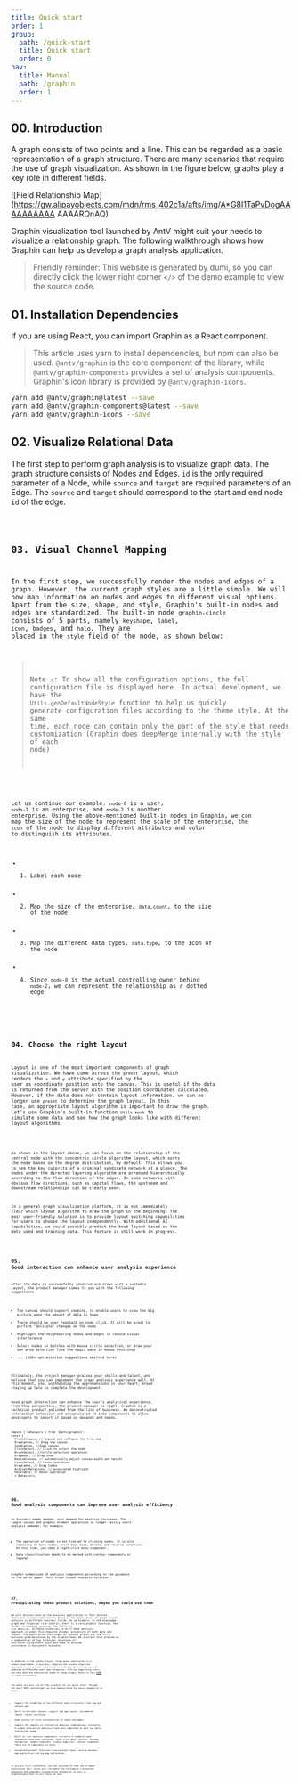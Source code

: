 ```yaml
---
title: Quick start
order: 1
group:
  path: /quick-start
  title: Quick start
  order: 0
nav:
  title: Manual
  path: /graphin
  order: 1
---
```


## 00. Introduction

A graph consists of two points and a line. This can be regarded as a basic representation of a graph structure. There are many scenarios that require the use of graph visualization. As shown in the figure below, graphs play a key role in different fields.

![Field Relationship Map](https://gw.alipayobjects.com/mdn/rms_402c1a/afts/img/A*G8I1TaPvDogAAAAAAAAAA
AAAARQnAQ)

Graphin visualization tool launched by AntV might suit your needs to visualize a relationship graph. The following walkthrough shows how Graphin can help us develop a graph analysis application.

> Friendly reminder: This website is generated by dumi, so you can directly click the lower right corner `</>` of the demo example to view the source code.

## 01. Installation Dependencies

If you are using React, you can import Graphin as a React component.

> This article uses yarn to install dependencies, but npm can also be used. `@antv/graphin` is the core component of the library, while `@antv/graphin-components` provides a set of analysis components. Graphin's icon library is provided by `@antv/graphin-icons`.

```bash
yarn add @antv/graphin@latest --save
yarn add @antv/graphin-components@latest --save
yarn add @antv/graphin-icons --save
```

## 02. Visualize Relational Data

The first step to perform graph analysis is to visualize graph data. The graph structure consists of Nodes and Edges. `id` is the only required parameter of a Node, while `source` and `target` are required parameters of an Edge. The `source` and `target` should correspond to the start and end node `id` of the edge.

<code src='./demos/index.tsx'>

## 03. Visual Channel Mapping

In the first step, we successfully render the nodes and edges of a graph. However, the current graph styles are a little simple. We will now map information on nodes and edges to different visual options. Apart from the size, shape, and style, Graphin's built-in nodes and edges are standardized. The built-in node `graphin-circle` consists of 5 parts, namely `keyshape`, `label`, `icon`, `badges`, and `halo`. They are placed in the `style` field of the node, as shown below:

> Note ⚠️: To show all the configuration options, the full configuration file is displayed here. In actual development, we have the `Utils.genDefaultNodeStyle` function to help us quickly generate configuration files according to the theme style. At the same time, each node can contain only the part of the style that needs customization (Graphin does deepMerge internally with the style of each node)

<code src='./demos/node.tsx'>

Let us continue our example. `node-0` is a user, `node-1` is an enterprise, and `node-2` is another enterprise. Using the above-mentioned built-in nodes in Graphin, we can map the size of the node to represent the scale of the enterprise, the `icon` of the node to display different attributes and color to distinguish its attributes.

- 1. Label each node
- 2. Map the size of the enterprise, `data.count`, to the size of the node
- 3. Map the different data types, `data.type`, to the icon of the node
- 4. Since `node-0` is the actual controlling owner behind `node-2`, we can represent the relationship as a dotted edge


<code src='./demos/style.tsx'>

## 04. Choose the right layout

Layout is one of the most important components of graph visualization. We have come across the `preset` layout, which renders the `x` and `y` attribute specified by the user as coordinate position onto the canvas. This is useful if the data is returned from the server with the position coordinates calculated. However, if the data does not contain layout information, we can no longer use `preset` to determine the graph layout. 
In this case, an appropriate layout algorithm is important to draw the graph.
Let's use Graphin's built-in function `Utils.mock` to simulate some data and see how the graph looks like with different layout algorithms

<code src='./demos/layout.tsx'>

As shown in the layout above, we can focus on the relationship of the central node with the concentric circle algorithm layout, which sorts the node based on the degree distribution, by default. This allows you to see the key culprits of a criminal syndicate network at a glance. The nodes under the directed layering algorithm are arranged hierarchically according to the flow direction of the edges. In some networks with obvious flow directions, such as capital flows, the upstream and downstream relationships can be clearly seen.

In a general graph visualization platform, it is not immediately clear which layout algorithm to draw the graph in the beginning. The most user-friendly solution is to provide layout switching capabilities for users to choose the layout independently. With additional AI capabilities, we could possibly predict the best layout based on the data used and training data. This feature is still work in progress.

<code src='./demos/layout-switching.tsx'>

## 05. Good interaction can enhance user analysis experience

After the data is successfully rendered and drawn with a suitable layout, the product manager comes to you with the following suggestions

- The canvas should support zooming, to enable users to view the big picture when the amount of data is huge
- There should be user feedback on node click. It will be great to perform "delicate" changes on the node
- Highlight the neighbouring nodes and edges to reduce visual interference
- Select nodes in batches with mouse circle selection, or draw your own area selection like the magic wand in Adobe Photoshop
- ... (100+ optimization suggestions omitted here)

Ultimately, the project manager praises your skills and talent, and believe that you can implement the graph analysis experience well. At this moment, you, withholding the apprehensions in your heart, dread staying up late to complete the development.

Good graph interaction can enhance the user's analytical experience. From this perspective, the product manager is right. Graphin is a technical product polished from the line of business. We deconstructed interaction behaviour and encapsulated it into components to allow developers to import it based on demands and needs.

```tsx | pure
import { Behaviors } from '@antv/graphin';
const {
  TreeCollapse, // Expand and collapse the tree map
  DragCanvas, // Drag the canvas
  ZoomCanvas, //Zoom canvas
  ClickSelect, // Click to select the node
  BrushSelect, //Circle selection operation
  DragNode, // Drag node
  ResizeCanvas, // automatically adjust canvas width and height
  LassoSelect, // Lasso operation
  DragCombo, // Drag Combo
  ActivateRelations, // associated highlight
  Hoverable, // Hover operation
} = Behaviors;
```

<code src='./demos/behaviors.tsx'>

## 06. Good analysis components can improve user analysis efficiency

As business needs deepen, user demand for analysis increases. The simple canvas and graphic element operations no longer satisfy users' analysis demands, for example:

- The operation of nodes is not limited to clicking nodes. It is also necessary to mark nodes, drill down data, delete, and reverse selection. At this time, you need a right-click menu component.
- Data classification needs to be marked with contour components or legends

Graphin summarized 26 analysis components according to the guidance in the white paper "AntV Graph Visual Analysis Solution".

<code src='./demos/components.tsx'>

## 07. Precipitating these product solutions, maybe you could use them

We will discuss more on the business application in this section. There are several similarities found in the application of graph visual analysis in different business fields. As an example, in the knowledge graph and financial risk control, there is a core product function, the former is `knowledge reasoning`, the latter is `risk detection`. In these scenarios, a drill-down analysis approach is used. This requires dynamic processing of both data and layout. The exploration challenges of dynamic graphs are the first business problem solved by the Graphin team. We abstract this problem as a combination of two technical solutions of `data-driven + progressive layout` and hope to provide assistance in everyone's business.

<code src='./demos/node-expand.tsx'>

In addition to the dynamic layout, large graph exploration is a common requirement in business. Adopting the Louvain algorithm aggregation, using Combo capability or node aggregation display mode, combined with MiniMap small map navigation, fish-eye magnifying glass, can help meet the exploration needs of large graphs. Refer to this [DEMO](https://antv.vision/graphin-docs/graphin/case/geamaker) for more information.

The above sections are all the contents for our quick start. Through the small DEMO walkthrough, we have demonstrated the basic capability of Graphin:

- Support the rendering of two different data structures: tree map and network map.
- Built-in multiple layouts, support sub-map layout, incremental layout, layout switching.
- Wide variety of style customization of nodes and edges.
- Support the imports of interactive behavior combinations: Currently, 9 common interaction behaviors have been completed to meet our daily interaction needs.
- Built-in rich analysis components, currently 6 commonly used components have been completed: right-click menu, tooltip, minimap navigation, legend component, fisheye magnifier, contour component. There are 26 components in total.
- Accumulate product functions from business types, such as dynamic map exploration and big map exploration.

If you are still interested, you can continue to read the in-depth exploration part, which will introduce you to Graphin's extension mechanism and component customization mechanism, as well as GraphinStudio that we will focus on next.

